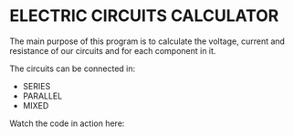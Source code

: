 # ELECTRIC CIRCUITS CALCULATOR


The main purpose of this program is to calculate the voltage, current and resistance of our circuits and for each component in it. 

The circuits can be connected in: 
 

* SERIES
* PARALLEL
* MIXED


Watch the code in action here: 
